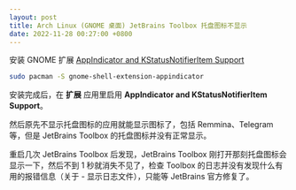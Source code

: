 ```yaml
---
layout: post
title: Arch Linux (GNOME 桌面) JetBrains Toolbox 托盘图标不显示
date: 2022-11-28 00:27:00 +0800
---
```


安装 GNOME 扩展 [AppIndicator and KStatusNotifierItem Support](https://extensions.gnome.org/extension/615/appindicator-support/)

```bash
sudo pacman -S gnome-shell-extension-appindicator
```


安装完成后，在 **扩展** 应用里启用 **AppIndicator and KStatusNotifierItem Support**。

然后原先不显示托盘图标的应用就能显示图标了，包括 Remmina、Telegram 等，但是 JetBrains Toolbox 的托盘图标并没有正常显示。

重启几次 JetBrains Toolbox 后发现，JetBrains Toolbox 刚打开那刻托盘图标会显示一下，然后不到 1 秒就消失不见了，检查 Toolbox 的日志并没有发现什么有用的报错信息（关于 - 显示日志文件），只能等 JetBrains 官方修复了。
